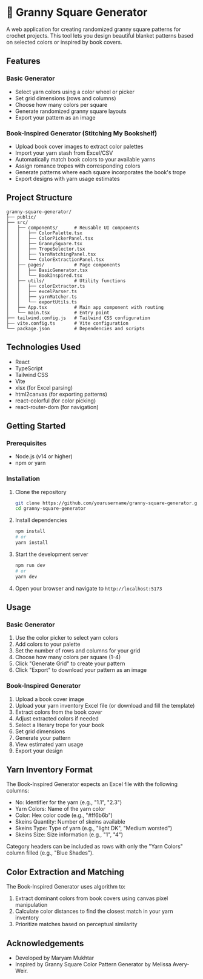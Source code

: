 # 🧶 Granny Square Generator

A web application for creating randomized granny square patterns for crochet projects. This tool lets you design beautiful blanket patterns based on selected colors or inspired by book covers.

## Features

### Basic Generator
- Select yarn colors using a color wheel or picker
- Set grid dimensions (rows and columns)
- Choose how many colors per square
- Generate randomized granny square layouts
- Export your pattern as an image

### Book-Inspired Generator (Stitching My Bookshelf)
- Upload book cover images to extract color palettes
- Import your yarn stash from Excel/CSV
- Automatically match book colors to your available yarns
- Assign romance tropes with corresponding colors
- Generate patterns where each square incorporates the book's trope
- Export designs with yarn usage estimates

## Project Structure

```
granny-square-generator/
├── public/
├── src/
│   ├── components/      # Reusable UI components
│   │   ├── ColorPalette.tsx
│   │   ├── ColorPickerPanel.tsx
│   │   ├── GrannySquare.tsx
│   │   ├── TropeSelector.tsx
│   │   ├── YarnMatchingPanel.tsx
│   │   └── ColorExtractionPanel.tsx
│   ├── pages/           # Page components
│   │   ├── BasicGenerator.tsx
│   │   └── BookInspired.tsx
│   ├── utils/           # Utility functions
│   │   ├── colorExtractor.ts
│   │   ├── excelParser.ts
│   │   ├── yarnMatcher.ts
│   │   └── exportUtils.ts
│   ├── App.tsx          # Main app component with routing
│   └── main.tsx         # Entry point
├── tailwind.config.js   # Tailwind CSS configuration
├── vite.config.ts       # Vite configuration
└── package.json         # Dependencies and scripts
```

## Technologies Used

- React
- TypeScript
- Tailwind CSS
- Vite
- xlsx (for Excel parsing)
- html2canvas (for exporting patterns)
- react-colorful (for color picking)
- react-router-dom (for navigation)

## Getting Started

### Prerequisites
- Node.js (v14 or higher)
- npm or yarn

### Installation

1. Clone the repository
   ```bash
   git clone https://github.com/yourusername/granny-square-generator.git
   cd granny-square-generator
   ```

2. Install dependencies
   ```bash
   npm install
   # or
   yarn install
   ```

3. Start the development server
   ```bash
   npm run dev
   # or
   yarn dev
   ```

4. Open your browser and navigate to `http://localhost:5173`

## Usage

### Basic Generator

1. Use the color picker to select yarn colors
2. Add colors to your palette
3. Set the number of rows and columns for your grid
4. Choose how many colors per square (1-4)
5. Click "Generate Grid" to create your pattern
6. Click "Export" to download your pattern as an image

### Book-Inspired Generator

1. Upload a book cover image
2. Upload your yarn inventory Excel file (or download and fill the template)
3. Extract colors from the book cover
4. Adjust extracted colors if needed
5. Select a literary trope for your book
6. Set grid dimensions
7. Generate your pattern
8. View estimated yarn usage
9. Export your design

## Yarn Inventory Format

The Book-Inspired Generator expects an Excel file with the following columns:
- No: Identifier for the yarn (e.g., "1.1", "2.3")
- Yarn Colors: Name of the yarn color
- Color: Hex color code (e.g., "#ff6b6b")
- Skeins Quantity: Number of skeins available
- Skeins Type: Type of yarn (e.g., "light DK", "Medium worsted")
- Skeins Size: Size information (e.g., "1", "4")

Category headers can be included as rows with only the "Yarn Colors" column filled (e.g., "Blue Shades").

## Color Extraction and Matching

The Book-Inspired Generator uses algorithm to:
1. Extract dominant colors from book covers using canvas pixel manipulation
2. Calculate color distances to find the closest match in your yarn inventory
3. Prioritize matches based on perceptual similarity


## Acknowledgements

- Developed by Maryam Mukhtar
- Inspired by Granny Square Color Pattern Generator by Melissa Avery-Weir.
